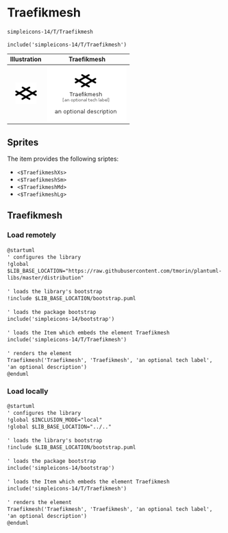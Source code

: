 # Traefikmesh


```text
simpleicons-14/T/Traefikmesh
```

```text
include('simpleicons-14/T/Traefikmesh')
```



| Illustration | Traefikmesh |
| :---: | :---: |
| ![illustration for Illustration](../../simpleicons-14/T/Traefikmesh.png) | ![illustration for Traefikmesh](../../simpleicons-14/T/Traefikmesh.Local.png) |



## Sprites
The item provides the following sriptes:

- `<$TraefikmeshXs>`
- `<$TraefikmeshSm>`
- `<$TraefikmeshMd>`
- `<$TraefikmeshLg>`





## Traefikmesh

### Load remotely
```plantuml
@startuml
' configures the library
!global $LIB_BASE_LOCATION="https://raw.githubusercontent.com/tmorin/plantuml-libs/master/distribution"

' loads the library's bootstrap
!include $LIB_BASE_LOCATION/bootstrap.puml

' loads the package bootstrap
include('simpleicons-14/bootstrap')

' loads the Item which embeds the element Traefikmesh
include('simpleicons-14/T/Traefikmesh')

' renders the element
Traefikmesh('Traefikmesh', 'Traefikmesh', 'an optional tech label', 'an optional description')
@enduml
```

### Load locally
```plantuml
@startuml
' configures the library
!global $INCLUSION_MODE="local"
!global $LIB_BASE_LOCATION="../.."

' loads the library's bootstrap
!include $LIB_BASE_LOCATION/bootstrap.puml

' loads the package bootstrap
include('simpleicons-14/bootstrap')

' loads the Item which embeds the element Traefikmesh
include('simpleicons-14/T/Traefikmesh')

' renders the element
Traefikmesh('Traefikmesh', 'Traefikmesh', 'an optional tech label', 'an optional description')
@enduml
```

